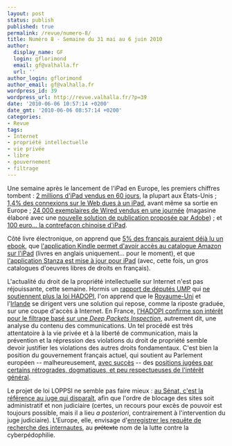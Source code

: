```yaml
---
layout: post
status: publish
published: true
permalink: /revue/numero-8/
title: Numéro 8 - Semaine du 31 mai au 6 juin 2010
author:
  display_name: GF
  login: gflorimond
  email: gf@valhalla.fr
  url: ''
author_login: gflorimond
author_email: gf@valhalla.fr
wordpress_id: 39
wordpress_url: http://revue.valhalla.fr/?p=39
date: '2010-06-06 10:57:14 +0200'
date_gmt: '2010-06-06 08:57:14 +0200'
categories:
- Revue
tags:
- Internet
- propriété intellectuelle
- vie privée
- libre
- gouvernement
- filtrage
---
```

<p>Une semaine après le lancement de l'iPad en Europe, les premiers chiffres tombent : <a href="http://www.journaldumac.com/2010/05/31/deux-millions-en-60-jours/">2 millions d'iPad vendus en 60 jours</a>, la plupart aux États-Unis ; <a href="http://www.macplus.net/magplus/depeche-53912-fr-ipad-1-4-des-connexions">1,4% des connexions sur le Web dues à un iPad</a>, avant même sa sortie en Europe ; <a href="http://www.macplus.net/magplus/depeche-53988-ipad-des-chiffres-pour-la-presse">24 000 exemplaires de Wired vendus en une journée</a> (magasine élaboré avec une <a href="http://www.igeneration.fr/ipad/adobe-montre-sa-solution-de-creation-de-magazines-ipad-11620">nouvelle solution de publication proposée par Adobe</a>) ; et <a href="http://www.clubic.com/tablette-internet-mid/ipad/actualite-343178-ipad-iped-chine-copie-contre-facon.html">100 euro... la contrefaçon chinoise d'iPad</a>.</p>
<p>Côté livre électronique, on apprend que <a href="http://www.pcinpact.com/actu/news/57420-livres-numeriques-ebooks-etude-france.htm">5% des français auraient déjà lu un ebook</a>, que <a href="http://www.macplus.net/itrafik/depeche-53921-l-app-kindle-maintenant-pour-tous">l'application Kindle permet d'avoir accès au catalogue Amazon sur l'iPad</a> (livres en anglais uniquement... pour le moment), et que <a href="http://www.frenchiphone.com/2010/06/04/stanza-mis-a-jour-pour-lipad-lecture-electronique/">l'application Stanza est mise à jour pour iPad</a> (avec, cette fois, un gros catalogues d'oeuvres libres de droits en français).</p>
<p>L'actualité du droit de la propriété intellectuelle sur Internet n'est pas réjouissante, cette semaine. Hormis un <a href="http://www.numerama.com/magazine/15837-l-ethique-du-numerique-vue-par-des-deputes-ump.html">rapport de députés UMP</a> qui <a href="http://pro.clubic.com/legislation-loi-internet/hadopi/actualite-343866-droite-morceller-autour-hadopi.html">ne soutiennent plus la loi HADOPI</a>, l'on apprend que le <a href="http://www.pcinpact.com/actu/news/57282-ofcom-angleterre-fai-hadopi-debill.htm">Royaume-Uni</a> et l'<a href="http://www.lemonde.fr/tiny/1362386/">Irlande</a> se dirigent vers une solution qui repose, comme la riposte graduée, sur une coupe d'accès à Internet. En France, <a href="http://www.numerama.com/magazine/15828-l-hadopi-confirme-par-l-emploi-son-interet-pour-le-filtrage-par-dpi.html">l'HADOPI confirme son intérêt pour le filtrage basé sur une <i>Deep Packets Inspection</i></a>, autrement dit, une analyse du contenu des communications. Un tel procédé est très attentatoire à la vie privée et à la liberté de communication, mais la prévention et la répression des violations du droit de propriété semble devoir justifier les violations des autres droits fondamentaux. C'est bien la position du gouvernement français actuel, qui soutient au Parlement européen -- malheureusement, <a href="http://www.laquadrature.net/fr/rapport-gallo-le-dogmatisme-du-droit-dauteur-gagne-une-bataille-mais-pas-la-guerre">avec succès</a> -- des <a href="http://www.numerama.com/magazine/15606-la-france-defend-son-ideologie-du-droit-d-auteur-au-parlement-europeen-maj.html">positions jugées par certains rétrogrades, dogmatiques, et peu respectueuses de l'intérêt général</a>.</p>
<p>Le projet de loi LOPPSI ne semble pas faire mieux : <a href="http://www.lemonde.fr/tiny/1366687/">au Sénat, c'est la référence au juge qui disparaît</a>, afin que l'ordre de blocage des sites soit administratif et non judiciaire (certes, un recours pour excès de pouvoir est toujours possible, mais il a lieu <i>a posteriori</i>, contrairement à l'intervention du juge judiciaire). L'Europe, elle, envisage d'<a href="http://www.numerama.com/magazine/15878-l-europe-songe-a-enregistrer-les-recherches-au-nom-de-la-pedophilie.html">enregistrer les requête de recherche des internautes</a>, au <s>prétexte</s> nom de la lutte contre la cyberpédophilie.</p>

